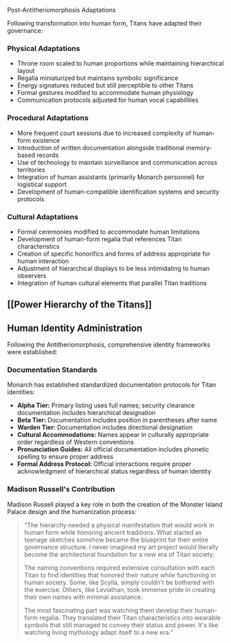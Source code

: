 Post-Antitheriomorphosis Adaptations

Following transformation into human form, Titans have adapted their governance:

### Physical Adaptations

- Throne room scaled to human proportions while maintaining hierarchical layout
- Regalia miniaturized but maintains symbolic significance
- Energy signatures reduced but still perceptible to other Titans
- Formal gestures modified to accommodate human physiology
- Communication protocols adjusted for human vocal capabilities

### Procedural Adaptations

- More frequent court sessions due to increased complexity of human-form existence
- Introduction of written documentation alongside traditional memory-based records
- Use of technology to maintain surveillance and communication across territories
- Integration of human assistants (primarily Monarch personnel) for logistical support
- Development of human-compatible identification systems and security protocols

### Cultural Adaptations

- Formal ceremonies modified to accommodate human limitations
- Development of human-form regalia that references Titan characteristics
- Creation of specific honorifics and forms of address appropriate for human interaction
- Adjustment of hierarchical displays to be less intimidating to human observers
- Integration of human cultural elements that parallel Titan traditions

## [[Power Hierarchy of the Titans]]

## Human Identity Administration

Following the Antitheriomorphosis, comprehensive identity frameworks were established:

### Documentation Standards

Monarch has established standardized documentation protocols for Titan identities:

- **Alpha Tier:** Primary listing uses full names; security clearance documentation includes hierarchical designation
- **Beta Tier:** Documentation includes position in parentheses after name
- **Warden Tier:** Documentation includes directional designation
- **Cultural Accommodations:** Names appear in culturally appropriate order regardless of Western conventions
- **Pronunciation Guides:** All official documentation includes phonetic spelling to ensure proper address
- **Formal Address Protocol:** Official interactions require proper acknowledgment of hierarchical status regardless of human identity

### Madison Russell's Contribution

Madison Russell played a key role in both the creation of the Monster Island Palace design and the humanization process:

> “The hierarchy needed a physical manifestation that would work in human form while honoring ancient traditions. What started as teenage sketches somehow became the blueprint for their entire governance structure. I never imagined my art project would literally become the architectural foundation for a new era of Titan society.
>
> The naming conventions required extensive consultation with each Titan to find identities that honored their nature while functioning in human society. Some, like Scylla, simply couldn't be bothered with the exercise. Others, like Leviathan, took immense pride in creating their own names with minimal assistance.
>
> The most fascinating part was watching them develop their human-form regalia. They translated their Titan characteristics into wearable symbols that still managed to convey their status and power. It's like watching living mythology adapt itself to a new era.”